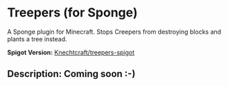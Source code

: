 # Treepers (for Sponge)
A Sponge plugin for Minecraft. Stops Creepers from destroying blocks and plants a tree instead.

**Spigot Version:** [Knechtcraft/treepers-spigot](https://github.com/Knechtcraft/treepers-spigot)

## Description: Coming soon :-)
